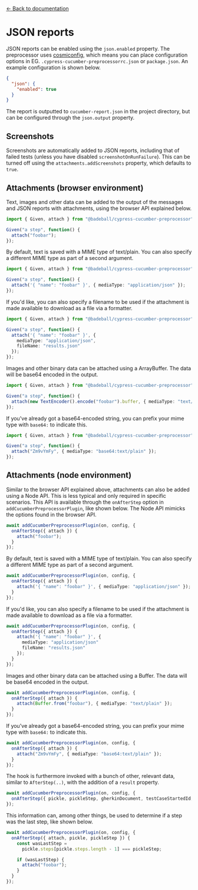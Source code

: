 [← Back to documentation](readme.md)

# JSON reports

JSON reports can be enabled using the `json.enabled` property. The preprocessor uses [cosmiconfig](https://github.com/davidtheclark/cosmiconfig), which means you can place configuration options in EG. `.cypress-cucumber-preprocessorrc.json` or `package.json`. An example configuration is shown below.

```json
{
  "json": {
    "enabled": true
  }
}
```

The report is outputted to `cucumber-report.json` in the project directory, but can be configured through the `json.output` property.

## Screenshots

Screenshots are automatically added to JSON reports, including that of failed tests (unless you have disabled `screenshotOnRunFailure`). This can be turned off using the `attachments.addScreenshots` property, which defaults to `true`.

## Attachments (browser environment)

Text, images and other data can be added to the output of the messages and JSON reports with attachments, using the browser API explained below.

```ts
import { Given, attach } from "@badeball/cypress-cucumber-preprocessor";

Given("a step", function() {
  attach("foobar");
});
```

By default, text is saved with a MIME type of text/plain. You can also specify a different MIME type as part of a second argument.

```ts
import { Given, attach } from "@badeball/cypress-cucumber-preprocessor";

Given("a step", function() {
  attach('{ "name": "foobar" }', { mediaType: "application/json" });
});
```

If you'd like, you can also specify a filename to be used if the attachment is made available to download as a file via a formatter.

```ts
import { Given, attach } from "@badeball/cypress-cucumber-preprocessor";

Given("a step", function() {
  attach('{ "name": "foobar" }', {
    mediaType: "application/json",
    fileName: "results.json"
  });
});
```

Images and other binary data can be attached using a ArrayBuffer. The data will be base64 encoded in the output.

```ts
import { Given, attach } from "@badeball/cypress-cucumber-preprocessor";

Given("a step", function() {
  attach(new TextEncoder().encode("foobar").buffer, { mediaType: "text/plain" });
});
```

If you've already got a base64-encoded string, you can prefix your mime type with `base64:` to indicate this.

```ts
import { Given, attach } from "@badeball/cypress-cucumber-preprocessor";

Given("a step", function() {
  attach("Zm9vYmFy", { mediaType: "base64:text/plain" });
});
```

## Attachments (node environment)

Similar to the browser API explained above, attachments can also be added using a Node API. This is less typical and only required in specific scenarios. This API is available through the `onAfterStep` option in `addCucumberPreprocessorPlugin`, like shown below. The Node API mimicks the options found in the browser API.

```ts
await addCucumberPreprocessorPlugin(on, config, {
  onAfterStep({ attach }) {
    attach("foobar");
  }
});
```

By default, text is saved with a MIME type of text/plain. You can also specify a different MIME type as part of a second argument.

```ts
await addCucumberPreprocessorPlugin(on, config, {
  onAfterStep({ attach }) {
    attach('{ "name": "foobar" }', { mediaType: "application/json" });
  }
});
```

If you'd like, you can also specify a filename to be used if the attachment is made available to download as a file via a formatter.

```ts
await addCucumberPreprocessorPlugin(on, config, {
  onAfterStep({ attach }) {
    attach('{ "name": "foobar" }', {
      mediaType: "application/json"
      fileName: "results.json"
    });
  }
});
```

Images and other binary data can be attached using a Buffer. The data will be base64 encoded in the output.

```ts
await addCucumberPreprocessorPlugin(on, config, {
  onAfterStep({ attach }) {
    attach(Buffer.from("foobar"), { mediaType: "text/plain" });
  }
});
```

If you've already got a base64-encoded string, you can prefix your mime type with `base64:` to indicate this.

```ts
await addCucumberPreprocessorPlugin(on, config, {
  onAfterStep({ attach }) {
    attach("Zm9vYmFy", { mediaType: "base64:text/plain" });
  }
});
```

The hook is furthermore invoked with a bunch of other, relevant data, similar to `AfterStep(..)`, with the addition of a `result` property.

```ts
await addCucumberPreprocessorPlugin(on, config, {
  onAfterStep({ pickle, pickleStep, gherkinDocument, testCaseStartedId, testStepId, result }) {}
});
```

This information can, among other things, be used to determine if a step was the last step, like shown below.

```ts
await addCucumberPreprocessorPlugin(on, config, {
  onAfterStep({ attach, pickle, pickleStep }) {
    const wasLastStep =
      pickle.steps[pickle.steps.length - 1] === pickleStep;

    if (wasLastStep) {
      attach("foobar");
    }
  }
});
```
